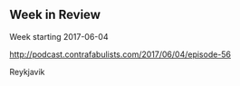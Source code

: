 ## Week in Review

Week starting 2017-06-04

http://podcast.contrafabulists.com/2017/06/04/episode-56

Reykjavik
